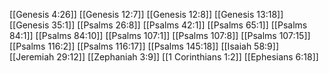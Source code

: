 [[Genesis 4:26]]
[[Genesis 12:7]]
[[Genesis 12:8]]
[[Genesis 13:18]]
[[Genesis 35:1]]
[[Psalms 26:8]]
[[Psalms 42:1]]
[[Psalms 65:1]]
[[Psalms 84:1]]
[[Psalms 84:10]]
[[Psalms 107:1]]
[[Psalms 107:8]]
[[Psalms 107:15]]
[[Psalms 116:2]]
[[Psalms 116:17]]
[[Psalms 145:18]]
[[Isaiah 58:9]]
[[Jeremiah 29:12]]
[[Zephaniah 3:9]]
[[1 Corinthians 1:2]]
[[Ephesians 6:18]]
